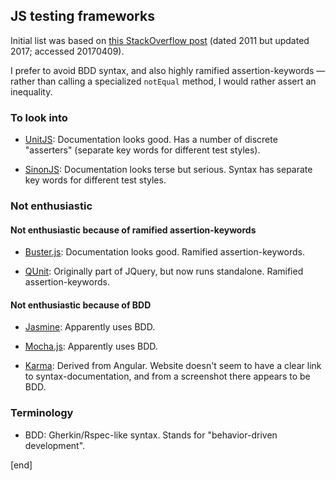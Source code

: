 ## JS testing frameworks

Initial list was based on [this StackOverflow post](http://stackoverflow.com/questions/300855/javascript-unit-test-tools-for-tdd) (dated 2011 but updated 2017; accessed 20170409).

I prefer to avoid BDD syntax, and also highly ramified assertion-keywords — rather than calling a specialized `notEqual` method, I would rather assert an inequality.

### To look into

 * [UnitJS](http://unitjs.com/): Documentation looks good. Has a number of discrete "asserters" (separate key words for different test styles). 

 * [SinonJS](http://sinonjs.org/): Documentation looks terse but serious. Syntax has separate key words for different test styles.

### Not enthusiastic

#### Not enthusiastic because of ramified assertion-keywords

 * [Buster.js](http://busterjs.org/): Documentation looks good. Ramified assertion-keywords.
 
 * [QUnit](http://qunitjs.com/): Originally part of JQuery, but now runs standalone. Ramified assertion-keywords.

#### Not enthusiastic because of BDD

 * [Jasmine](http://jasmine.github.io/): Apparently uses BDD.

 * [Mocha.js](https://mochajs.org/): Apparently uses BDD.

 * [Karma](http://karma-runner.github.io): Derived from Angular. Website doesn't seem to have a clear link to syntax-documentation, and from a screenshot there appears to be BDD.

### Terminology

 * BDD: Gherkin/Rspec-like syntax. Stands for "behavior-driven development".

[end]